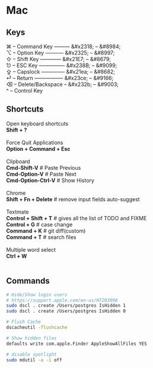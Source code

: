 # Mac

## Keys
⌘ – Command Key –––––– \&#x2318; – \&#8984;<br>
⌥ – Option Key ––––––– \&#x2325; – \&#8997;<br>
⇧ – Shift Key –––––––– \&#x21E7; – \&#8679;<br>
⎋ – ESC Key –––––––––– \&#x238B; – \&#9099;<br>
⇪ – Capslock ––––––––– \&#x21ea; – \&#8682;<br>
⏎ – Return ––––––––––– \&#x23ce; – \&#9166;<br>
⌫ – Delete/Backspace – \&#x232b; – \&#9003;<br>
^ – Control Key

## Shortcuts
Open keyboard shortcuts<br>
**Shift + ?**<br><br>
Force Quit Applications<br>
**Option + Command + Esc**<br><br>
Clipboard<br>
**Cmd-Shift-V**       # Paste Previous<br>
**Cmd-Option-V**      # Paste Next<br>
**Cmd-Option-Ctrl-V** # Show History<br><br>
Chrome<br>
**Shift + Fn + Delete**   # remove input fields auto-suggest<br><br>
Textmate<br>
**Control + Shift + T**   # gives all the list of TODO and FIXME<br>
**Control + G**           # case change<br>
**Command + K**          # git diff(custom)<br>
**Command + T**           # search files<br><br>
Multiple word select<br>
**Ctrl + W**<br><br>

## Commands
```sh
# Hide/Show login users
# https://support.apple.com/en-us/HT203998
sudo dscl . create /Users/postgres IsHidden 1
sudo dscl . create /Users/postgres IsHidden 0

# Flush Cache
dscacheutil -flushcache

# Show hidden files
defaults write com.apple.Finder AppleShowAllFiles YES

# disable spotlight
sudo mdutil -a -i off
```
